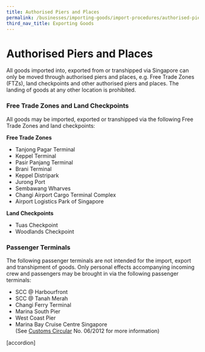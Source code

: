 ```yaml
---
title: Authorised Piers and Places
permalink: /businesses/importing-goods/import-procedures/authorised-piers-and-places
third_nav_title: Exporting Goods
---
```


# Authorised Piers and Places

All goods imported into, exported from or transhipped via Singapore can only be moved through authorised piers and places, e.g. Free Trade Zones (FTZs), land checkpoints and other authorised piers and places. The landing of goods at any other location is prohibited.

### Free Trade Zones and Land Checkpoints

All goods may be imported, exported or transhipped via the following Free Trade Zones and land checkpoints:

 **Free Trade Zones**

-   Tanjong Pagar Terminal
-   Keppel Terminal
-   Pasir Panjang Terminal
-   Brani Terminal
-   Keppel Distripark
-   Jurong Port
-   Sembawang Wharves
-   Changi Airport Cargo Terminal Complex
-   Airport Logistics Park of Singapore

 **Land Checkpoints**
-   Tuas Checkpoint
-   Woodlands Checkpoint

### Passenger Terminals

The following passenger terminals are not intended for the import, export and transhipment of goods. Only personal effects accompanying incoming crew and passengers may be brought in via the following passenger terminals:

-   SCC @ Harbourfront
-   SCC @ Tanah Merah
-   Changi Ferry Terminal
-   Marina South Pier
-   West Coast Pier
-   Marina Bay Cruise Centre Singapore <br>(See [Customs Circular](https://www.customs.gov.sg/news-and-media/circulars) No. 06/2012 for more information)

[accordion]

